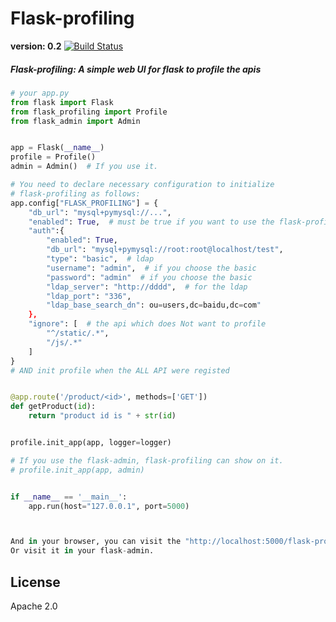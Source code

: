 # Flask-profiling


**version: 0.2** [![Build Status](https://travis-ci.org/huangxiaohen2738/flask-profiling.svg?branch=master)](https://travis-ci.org/huangxiaohen2738/flask-profiling)

##### Flask-profiling: A simple web UI for flask to profile the apis

```python
# your app.py
from flask import Flask
from flask_profiling import Profile
from flask_admin import Admin


app = Flask(__name__)
profile = Profile()
admin = Admin()  # If you use it.

# You need to declare necessary configuration to initialize
# flask-profiling as follows:
app.config["FLASK_PROFILING"] = {
    "db_url": "mysql+pymysql://...",
    "enabled": True,  # must be true if you want to use the flask-profiling
    "auth":{
        "enabled": True,
        "db_url": "mysql+pymysql://root:root@localhost/test",
        "type": "basic",  # ldap
        "username": "admin",  # if you choose the basic
        "password": "admin"  # if you choose the basic
        "ldap_server": "http://dddd",  # for the ldap
        "ldap_port": "336",
        "ldap_base_search_dn": ou=users,dc=baidu,dc=com"
    },
    "ignore": [  # the api which does Not want to profile
        "^/static/.*",
        "/js/.*"
    ]
}
# AND init profile when the ALL API were registed


@app.route('/product/<id>', methods=['GET'])
def getProduct(id):
    return "product id is " + str(id)


profile.init_app(app, logger=logger)

# If you use the flask-admin, flask-profiling can show on it.
# profile.init_app(app, admin)


if __name__ == '__main__':
    app.run(host="127.0.0.1", port=5000)



And in your browser, you can visit the "http://localhost:5000/flask-profiling"
Or visit it in your flask-admin.

```

## License
Apache 2.0
